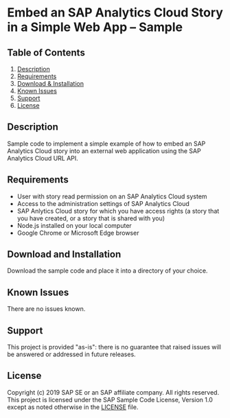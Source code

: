 <a name="top"></a>
# Embed an SAP Analytics Cloud Story in a Simple Web App – Sample
<!-- *********************************************************************** -->
<a name="contents"></a>
## Table of Contents
1. [Description](#description)
1. [Requirements](#requirements)
1. [Download & Installation](#download)
1. [Known Issues](#issues)
1. [Support](#support)
1. [License](#license)



<!-- *********************************************************************** -->
<a name="description"></a>
## Description

Sample code to implement a simple example of how to embed an SAP Analytics Cloud story into an external web application using the SAP Analytics Cloud URL API.



<!-- *********************************************************************** -->
<a name="requirements"></a>
## Requirements

- User with story read permission on an SAP Analytics Cloud system
- Access to the administration settings of SAP Analytics Cloud
- SAP Anlytics Cloud story for which you have access rights (a story that you have created, or a story that is shared with you)
- Node.js installed on your local computer
- Google Chrome or Microsoft Edge browser



<!-- *********************************************************************** -->
<a name="download"></a>
## Download and Installation

Download the sample code and place it into a directory of your choice.



<!-- *********************************************************************** -->
<a name="issues"></a>
## Known Issues

There are no issues known.



<!-- *********************************************************************** -->
<a name="support"></a>
## Support

This project is provided "as-is": there is no guarantee that raised issues will be answered or addressed in future releases.



<!-- *********************************************************************** -->
<a name="license"></a>
## License

Copyright (c) 2019 SAP SE or an SAP affiliate company. All rights reserved.
This project is licensed under the SAP Sample Code License, Version 1.0 except as noted otherwise in the [LICENSE](LICENSE) file.
